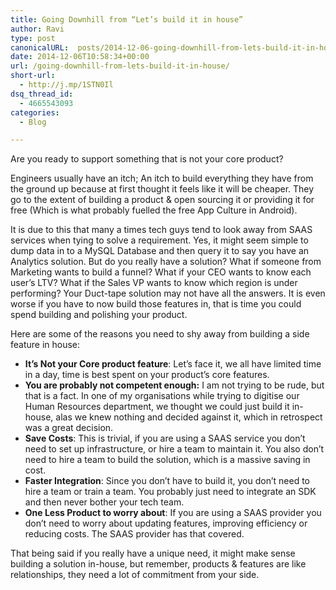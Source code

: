 ```yaml
---
title: Going Downhill from “Let’s build it in house”
author: Ravi
type: post
canonicalURL:  posts/2014-12-06-going-downhill-from-lets-build-it-in-house.html
date: 2014-12-06T10:58:34+00:00
url: /going-downhill-from-lets-build-it-in-house/
short-url:
  - http://j.mp/1STN0Il
dsq_thread_id:
  - 4665543093
categories:
  - Blog

---
```

Are you ready to support something that is not your core product?

Engineers usually have an itch; An itch to build everything they have from the ground up because at first thought it feels like it will be cheaper. They go to the extent of building a product & open sourcing it or providing it for free (Which is what probably fuelled the free App Culture in Android).

It is due to this that many a times tech guys tend to look away from SAAS services when tying to solve a requirement. Yes, it might seem simple to dump data in to a MySQL Database and then query it to say you have an Analytics solution. But do you really have a solution? What if someone from Marketing wants to build a funnel? What if your CEO wants to know each user’s LTV? What if the Sales VP wants to know which region is under performing? Your Duct-tape solution may not have all the answers. It is even worse if you have to now build those features in, that is time you could spend building and polishing your product.

Here are some of the reasons you need to shy away from building a side feature in house:

  * **It’s Not your Core product feature**: Let’s face it, we all have limited time in a day, time is best spent on your product’s core features.
  * **You are probably not competent enough:** I am not trying to be rude, but that is a fact. In one of my organisations while trying to digitise our Human Resources department, we thought we could just build it in-house, alas we knew nothing and decided against it, which in retrospect was a great decision.
  * **Save Costs**: This is trivial, if you are using a SAAS service you don’t need to set up infrastructure, or hire a team to maintain it. You also don’t need to hire a team to build the solution, which is a massive saving in cost.
  * **Faster Integration**: Since you don’t have to build it, you don’t need to hire a team or train a team. You probably just need to integrate an SDK and then never bother your tech team.
  * **One Less Product to worry about**: If you are using a SAAS provider you don’t need to worry about updating features, improving efficiency or reducing costs. The SAAS provider has that covered.

That being said if you really have a unique need, it might make sense building a solution in-house, but remember, products & features are like relationships, they need a lot of commitment from your side.